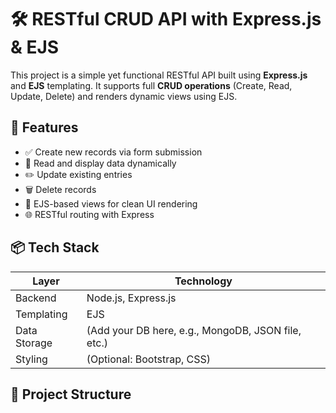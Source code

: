 # 🛠️ RESTful CRUD API with Express.js & EJS

This project is a simple yet functional RESTful API built using **Express.js** and **EJS** templating. It supports full **CRUD operations** (Create, Read, Update, Delete) and renders dynamic views using EJS.

## 🚀 Features

- ✅ Create new records via form submission
- 📄 Read and display data dynamically
- ✏️ Update existing entries
- 🗑️ Delete records
- 🎨 EJS-based views for clean UI rendering
- 🌐 RESTful routing with Express

## 📦 Tech Stack

| Layer        | Technology     |
|--------------|----------------|
| Backend      | Node.js, Express.js |
| Templating   | EJS            |
| Data Storage | (Add your DB here, e.g., MongoDB, JSON file, etc.) |
| Styling      | (Optional: Bootstrap, CSS) |

## 📁 Project Structure
